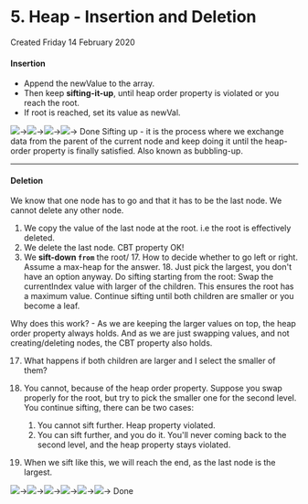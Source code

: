 # 5. Heap - Insertion and Deletion
Created Friday 14 February 2020

#### Insertion

* Append the newValue to the array.
* Then keep **sifting-it-up**, until heap order property is violated or you reach the root.
* If root is reached, set its value as newVal.


![](5._Heap_-_Insertion_and_Deletion/pasted_image.png)→![](5._Heap_-_Insertion_and_Deletion/pasted_image001.png)→![](5._Heap_-_Insertion_and_Deletion/pasted_image002.png)→![](5._Heap_-_Insertion_and_Deletion/pasted_image003.png)→ Done
Sifting up - it is the process where we exchange data from the parent of the current node and keep doing it until the heap-order property is finally satisfied. Also known as bubbling-up.

*****


#### Deletion
We know that one node has to go and that it has to be the last node. We cannot delete any other node.

1. We copy the value of the last node at the root. i.e the root is effectively deleted.
2. We delete the last node. CBT property OK!
3. We **sift-down ``from``** the root/
	17. How to decide whether to go left or right. Assume a max-heap for the answer.
	18. Just pick the largest, you don't have an option anyway. Do sifting starting from the root: Swap the currentIndex value with larger of the children. This ensures the root has a maximum value. Continue sifting until both children are smaller or you become a leaf.

Why does this work? - As we are keeping the larger values on top, the heap order property always holds. And as we are just swapping values, and not creating/deleting nodes, the CBT property also holds.

17. What happens if both children are larger and I select the smaller of them?
18. You cannot, because of the heap order property. Suppose you swap properly for the root, but try to pick the smaller one for the second level. You continue sifting, there can be two cases:
	1. You cannot sift further. Heap property violated.
	2. You can sift further, and you do it. You'll never coming back to the second level, and the heap property stays violated.


5. When we sift like this, we will reach the end, as the last node is the largest. 

![](5._Heap_-_Insertion_and_Deletion/pasted_image004.png)→![](5._Heap_-_Insertion_and_Deletion/pasted_image005.png)→![](5._Heap_-_Insertion_and_Deletion/pasted_image006.png)→![](5._Heap_-_Insertion_and_Deletion/pasted_image007.png)→![](5._Heap_-_Insertion_and_Deletion/pasted_image008.png)→![](5._Heap_-_Insertion_and_Deletion/pasted_image009.png)→ Done

